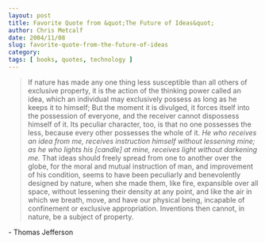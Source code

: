 ```yaml
---
layout: post
title: Favorite Quote from &quot;The Future of Ideas&quot;
author: Chris Metcalf
date: 2004/11/08
slug: favorite-quote-from-the-future-of-ideas
category: 
tags: [ books, quotes, technology ]
---
```


<blockquote> If nature has made any one thing less susceptible than all others of exclusive property, it is the action of the thinking power called an idea, which an individual may exclusively possess as long as he keeps it to himself; But the moment it is divulged, it forces itself into the possession of everyone, and the receiver cannot dispossess himself of it.
Its peculiar character, too, is that no one possesses the less, because every other possesses the whole of it. <em>He who receives an idea from me, receives instruction himself without lessening mine; as he who lights his [candle] at mine, receives light without darkening me.</em>
That ideas should freely spread from one to another over the globe, for the moral and mutual instruction of man, and improvement of his condition, seems to have been peculiarly and benevolently designed by nature, when she made them, like fire, expansible over all space, without lessening their density at any point, and like the air in which we breath, move, and have our physical being, incapable of confinement or exclusive appropriation.
Inventions then cannot, in nature, be a subject of property.</blockquote>
- Thomas Jefferson
